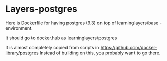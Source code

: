 # Layers-postgres
Here is Dockerfile for having postgres (9.3) on top of learninglayers/base -environment. 

It should go to docker.hub as learninglayers/postgres

It is almost completely copied from scripts in https://github.com/docker-library/postgres 
Instead of building on this, you probably want to go there.

